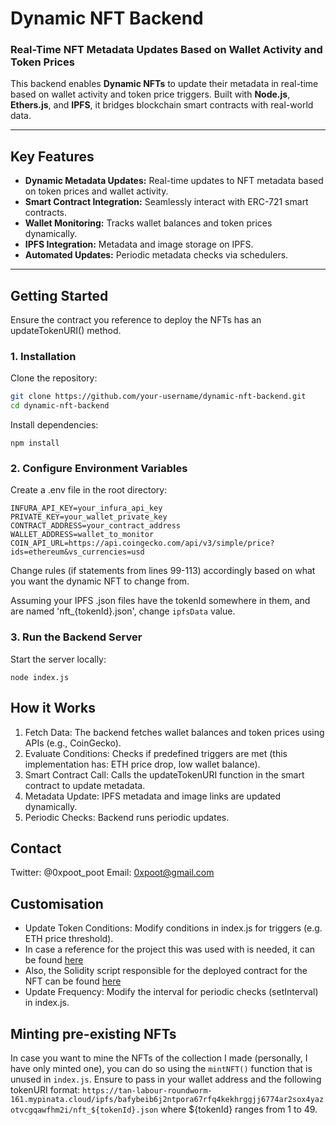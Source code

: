 # Dynamic NFT Backend

### Real-Time NFT Metadata Updates Based on Wallet Activity and Token Prices

This backend enables **Dynamic NFTs** to update their metadata in real-time based on wallet activity and token price triggers. Built with **Node.js**, **Ethers.js**, and **IPFS**, it bridges blockchain smart contracts with real-world data.

---

## **Key Features**

- **Dynamic Metadata Updates:** Real-time updates to NFT metadata based on token prices and wallet activity.
- **Smart Contract Integration:** Seamlessly interact with ERC-721 smart contracts.
- **Wallet Monitoring:** Tracks wallet balances and token prices dynamically.
- **IPFS Integration:** Metadata and image storage on IPFS.
- **Automated Updates:** Periodic metadata checks via schedulers.

---

## **Getting Started**

Ensure the contract you reference to deploy the NFTs has an updateTokenURI() method.

### **1. Installation**

Clone the repository:

```bash
git clone https://github.com/your-username/dynamic-nft-backend.git
cd dynamic-nft-backend
```

Install dependencies:

```
npm install
```

### 2. Configure Environment Variables
Create a .env file in the root directory:
```
INFURA_API_KEY=your_infura_api_key
PRIVATE_KEY=your_wallet_private_key
CONTRACT_ADDRESS=your_contract_address
WALLET_ADDRESS=wallet_to_monitor
COIN_API_URL=https://api.coingecko.com/api/v3/simple/price?ids=ethereum&vs_currencies=usd
```

Change rules (if statements from lines 99-113) accordingly based on what you want the dynamic NFT to change from.

Assuming your IPFS .json files have the tokenId somewhere in them, and are named 'nft_{tokenId}.json', change `ipfsData` value.

### 3. Run the Backend Server
Start the server locally:
```
node index.js
```

## How it Works
1. Fetch Data: The backend fetches wallet balances and token prices using APIs (e.g., CoinGecko).
2. Evaluate Conditions: Checks if predefined triggers are met (this implementation has: ETH price drop, low wallet balance).
3. Smart Contract Call: Calls the updateTokenURI function in the smart contract to update metadata.
4. Metadata Update: IPFS metadata and image links are updated dynamically.
5. Periodic Checks: Backend runs periodic updates.

## Contact
Twitter: @0xpoot_poot
Email: 0xpoot@gmail.com

## Customisation
- Update Token Conditions: Modify conditions in index.js for triggers (e.g. ETH price threshold).
- In case a reference for the project this was used with is needed, it can be found [here](https://github.com/0xpoot-poot/nft-generator)
- Also, the Solidity script responsible for the deployed contract for the NFT can be found [here](https://github.com/0xpoot-poot/basic-solidity-contracts/tree/main/DeployNFT/contracts)
- Update Frequency: Modify the interval for periodic checks (setInterval) in index.js.

## Minting pre-existing NFTs
In case you want to mine the NFTs of the collection I made (personally, I have only minted one), you can do so using the `mintNFT()` function that is unused in `index.js`. Ensure to pass in your wallet address and the following tokenURI format: `https://tan-labour-roundworm-161.mypinata.cloud/ipfs/bafybeib6j2ntpora67rfq4kekhrggjj6774ar2sox4yazotvcgqawfhm2i/nft_${tokenId}.json` where ${tokenId} ranges from 1 to 49.
